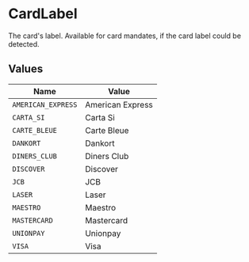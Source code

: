 # CardLabel

The card's label. Available for card mandates, if the card label could be detected.


## Values

| Name               | Value              |
| ------------------ | ------------------ |
| `AMERICAN_EXPRESS` | American Express   |
| `CARTA_SI`         | Carta Si           |
| `CARTE_BLEUE`      | Carte Bleue        |
| `DANKORT`          | Dankort            |
| `DINERS_CLUB`      | Diners Club        |
| `DISCOVER`         | Discover           |
| `JCB`              | JCB                |
| `LASER`            | Laser              |
| `MAESTRO`          | Maestro            |
| `MASTERCARD`       | Mastercard         |
| `UNIONPAY`         | Unionpay           |
| `VISA`             | Visa               |